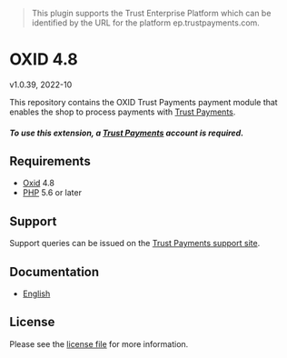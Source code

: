 > This plugin supports the Trust Enterprise Platform which can be identified by the URL for the platform ep.trustpayments.com.

# OXID 4.8

v1.0.39, 2022-10

This repository contains the OXID  Trust Payments payment module that enables the shop to process payments with [Trust Payments](https://www.trustpayments.com/).

##### To use this extension, a [Trust Payments](https://ep.trustpayments.com/user/signup)  account is required.

## Requirements

* [Oxid](https://www.oxid-esales.com/) 4.8
* [PHP](http://php.net/) 5.6 or later

## Support

Support queries can be issued on the [Trust Payments support site](https://www.trustpayments.com/contact-us/).

## Documentation

* [English](https://plugin-documentation.ep.trustpayments.com/TrustPayments/oxid-4.8/1.0.39/docs/en/documentation.html)

## License

Please see the [license file](https://github.com/TrustPayments/oxid-4.8/blob/1.0.39/LICENSE) for more information.